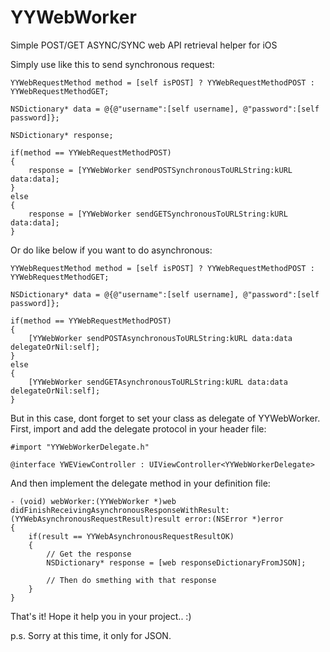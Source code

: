 YYWebWorker
===========

Simple POST/GET ASYNC/SYNC web API retrieval helper for iOS

Simply use like this to send synchronous request:

    YYWebRequestMethod method = [self isPOST] ? YYWebRequestMethodPOST : YYWebRequestMethodGET;
    
    NSDictionary* data = @{@"username":[self username], @"password":[self password]};
    
    NSDictionary* response;
    
    if(method == YYWebRequestMethodPOST)
    {
        response = [YYWebWorker sendPOSTSynchronousToURLString:kURL data:data];
    }
    else
    {
        response = [YYWebWorker sendGETSynchronousToURLString:kURL data:data];
    }
	

Or do like below if you want to do asynchronous:

    YYWebRequestMethod method = [self isPOST] ? YYWebRequestMethodPOST : YYWebRequestMethodGET;
    
    NSDictionary* data = @{@"username":[self username], @"password":[self password]};
    
    if(method == YYWebRequestMethodPOST)
    {
        [YYWebWorker sendPOSTAsynchronousToURLString:kURL data:data delegateOrNil:self];
    }
    else
    {
        [YYWebWorker sendGETAsynchronousToURLString:kURL data:data delegateOrNil:self];
    }
	
But in this case, dont forget to set your class as delegate of YYWebWorker. First, import and add the delegate protocol in your header file:

    #import "YYWebWorkerDelegate.h"

    @interface YWEViewController : UIViewController<YYWebWorkerDelegate>
	
And then implement the delegate method in your definition file:

    - (void) webWorker:(YYWebWorker *)web didFinishReceivingAsynchronousResponseWithResult:(YYWebAsynchronousRequestResult)result error:(NSError *)error
    {
        if(result == YYWebAsynchronousRequestResultOK)
        {
            // Get the response
            NSDictionary* response = [web responseDictionaryFromJSON];
        
            // Then do smething with that response
        }
    }

That's it! Hope it help you in your project.. :)

p.s. Sorry at this time, it only for JSON.